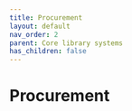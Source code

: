 ```yaml
---
title: Procurement
layout: default
nav_order: 2
parent: Core library systems
has_children: false
---
```


# Procurement
